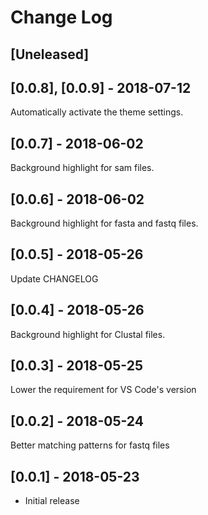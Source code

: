 # Change Log

## [Uneleased]

## [0.0.8], [0.0.9] - 2018-07-12
Automatically activate the theme settings.

## [0.0.7] - 2018-06-02
Background highlight for sam files.

## [0.0.6] - 2018-06-02
Background highlight for fasta and fastq files.

## [0.0.5] - 2018-05-26
Update CHANGELOG

## [0.0.4] - 2018-05-26
Background highlight for Clustal files.

## [0.0.3] - 2018-05-25
Lower the requirement for VS Code's version

## [0.0.2] - 2018-05-24
Better matching patterns for fastq files

## [0.0.1] - 2018-05-23
- Initial release